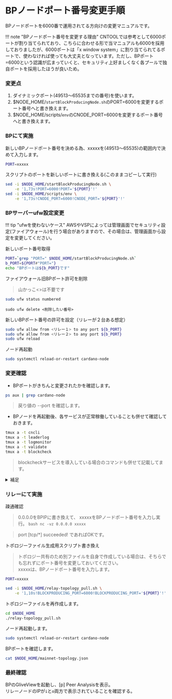 # BPノードポート番号変更手順
BPノードポートを6000番で運用されてる方向けの変更マニュアルです。

!!! note "BPノードポート番号を変更する理由"
    CNTOOLでは参考として6000ポートが割り当てられており、こちらに合わせる形で当マニュアルも6000を採用しておりましたが、6000ポートは「x window system」に割り当てられてるポートで、使わなければ使っても大丈夫となっています。ただし、BPポート=6000という認識が広まっていくと、セキュリティ上好ましくなく各プールで独自ポートを採用したほうが良いため。

### 変更点
1. ダイナミックポート(49513～65535までの番号)を使います。
2. $NODE_HOME/`startBlockProducingNode.sh`のPORT=6000を変更するポート番号へと書き換えます。
3. $NODE_HOME/scripts/`env`のCNODE_PORT=6000を変更するポート番号へと書き換えます。

### BPにて実施
新しいBPノードポート番号を決める為、xxxxxを(49513～65535)の範囲内で決めて入力します。

```bash
PORT=xxxxx
```

スクリプトのポートを新しいポートに書き換える(このままコピーして実行)
```bash
sed -i $NODE_HOME/startBlockProducingNode.sh \
    -e '1,73s!PORT=6000!PORT='${PORT}'!'
sed -i $NODE_HOME/scripts/env \
    -e '1,73s!CNODE_PORT=6000!CNODE_PORT='${PORT}'!'
```

### BPサーバーufw設定変更

!!! tip "ufwを使わないケース"
    AWSやVSPによっては管理画面でセキュリティ設定(ファイアウォール)を行う場合がありますので、その場合は、管理画面から設定を変更してください。


新しいポート番号取得
```bash
PORT=`grep "PORT=" $NODE_HOME/startBlockProducingNode.sh`
b_PORT=${PORT#"PORT="}
echo "BPポートは${b_PORT}です"
```
ファイアウォール旧BPポート許可を削除

> 山かっこ<>は不要です
```bash 
sudo ufw status numbered
```
```
sudo ufw delete <削除したい番号>
```

新しいBPポート番号の許可を設定（リレーが２台ある想定） 
```bash title="Ubuntu22.04の場合は１行づつ実行してください"
sudo ufw allow from <リレー１> to any port ${b_PORT}
sudo ufw allow from <リレー２> to any port ${b_PORT}
sudo ufw reload
```

ノード再起動
```bash
sudo systemctl reload-or-restart cardano-node
```

### 変更確認
- BPポートがきちんと変更されたかを確認します。

```bash
ps aux | grep cardano-node
```
> 戻り値の --port を確認します。

- BPノードを再起動後、各サービスが正常稼働していることも併せて確認しておきます。

```bash
tmux a -t cncli
tmux a -t leaderlog
tmux a -t logmonitor
tmux a -t validate
tmux a -t blockcheck
```
>blockcheckサービスを導入している場合のコマンドも併せて記載してます。


<details>
<summary>補足</summary>

<div>

サービス再起動コマンド
```bash
sudo systemctl reload-or-restart cnode-cncli-sync.service
```
ブロックチェック再起動コマンド
```bash
sudo systemctl reload-or-restart cnode-blockcheck.service
```

デタッチ方法
```
Ctrl + b → d
```

</div>

</details>

### リレーにて実施
疎通確認
> 0.0.0.0をBPIPに書き換えて、
> xxxxxをBPノードポート番号を入力し実行。
    ```bash
    nc -vz 0.0.0.0 xxxxx
    ```

> port [tcp/*] succeeded! であればOKです。

トポロジーファイル生成用スクリプト書き換え

> トポロジー共有のため別ファイルを自身で作成している場合は、そちらでも忘れずにポート番号を変更しておいてください。  
> xxxxxは、BPノードポート番号を入力します。

```bash
PORT=xxxxx
```
```bash
sed -i $NODE_HOME/relay-topology_pull.sh \
    -e '1,10s!BLOCKPRODUCING_PORT=6000!BLOCKPRODUCING_PORT='${PORT}'!'
```

トポロジーファイルを再作成します。
```bash
cd $NODE_HOME
./relay-topology_pull.sh
```

ノード再起動します。
```bash
sudo systemctl reload-or-restart cardano-node
```

BPポートを確認します。
```bash
cat $NODE_HOME/mainnet-topology.json
```

### 最終確認

BPのGliveViewを起動し、[p] Peer Analysisを表示。  
リレーノードのIPが`i`と`o`両方で表示されていることを確認する。